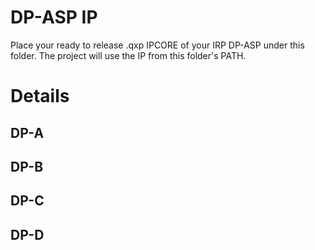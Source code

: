 # DP-ASP IP

Place your ready to release .qxp IPCORE of your IRP DP-ASP under this folder. The project will use the IP from this folder's PATH.

# Details

## DP-A

## DP-B

## DP-C

## DP-D